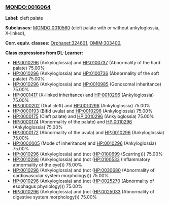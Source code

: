 
### [MONDO:0016064](http://purl.obolibrary.org/obo/MONDO_0016064)
**Label:** cleft palate

**Subclasses:** [MONDO:0010560](http://purl.obolibrary.org/obo/MONDO_0010560) (cleft palate with or without ankyloglossia, X-linked), 

**Corr. equiv. classes:** [Orphanet:324601](http://www.orpha.net/ORDO/Orphanet_324601), [OMIM:303400](http://purl.obolibrary.org/obo/OMIM_303400), 

**Class expressions from DL-Learner:**

- [HP:0010296](http://purl.obolibrary.org/obo/HP_0010296) (Ankyloglossia) and [HP:0100737](http://purl.obolibrary.org/obo/HP_0100737) (Abnormality of the hard palate) 75.00%
- [HP:0010296](http://purl.obolibrary.org/obo/HP_0010296) (Ankyloglossia) and [HP:0100736](http://purl.obolibrary.org/obo/HP_0100736) (Abnormality of the soft palate) 75.00%
- [HP:0010296](http://purl.obolibrary.org/obo/HP_0010296) (Ankyloglossia) and [HP:0010985](http://purl.obolibrary.org/obo/HP_0010985) (Gonosomal inheritance) 75.00%
- [HP:0001417](http://purl.obolibrary.org/obo/HP_0001417) (X-linked inheritance) and [HP:0010296](http://purl.obolibrary.org/obo/HP_0010296) (Ankyloglossia) 75.00%
- [HP:0000202](http://purl.obolibrary.org/obo/HP_0000202) (Oral cleft) and [HP:0010296](http://purl.obolibrary.org/obo/HP_0010296) (Ankyloglossia) 75.00%
- [HP:0000193](http://purl.obolibrary.org/obo/HP_0000193) (Bifid uvula) and [HP:0010296](http://purl.obolibrary.org/obo/HP_0010296) (Ankyloglossia) 75.00%
- [HP:0000175](http://purl.obolibrary.org/obo/HP_0000175) (Cleft palate) and [HP:0010296](http://purl.obolibrary.org/obo/HP_0010296) (Ankyloglossia) 75.00%
- [HP:0000174](http://purl.obolibrary.org/obo/HP_0000174) (Abnormality of the palate) and [HP:0010296](http://purl.obolibrary.org/obo/HP_0010296) (Ankyloglossia) 75.00%
- [HP:0000172](http://purl.obolibrary.org/obo/HP_0000172) (Abnormality of the uvula) and [HP:0010296](http://purl.obolibrary.org/obo/HP_0010296) (Ankyloglossia) 75.00%
- [HP:0000005](http://purl.obolibrary.org/obo/HP_0000005) (Mode of inheritance) and [HP:0010296](http://purl.obolibrary.org/obo/HP_0010296) (Ankyloglossia) 75.00%
- [HP:0010296](http://purl.obolibrary.org/obo/HP_0010296) (Ankyloglossia) and (not ([HP:0100699](http://purl.obolibrary.org/obo/HP_0100699) (Scarring))) 75.00%
- [HP:0010296](http://purl.obolibrary.org/obo/HP_0010296) (Ankyloglossia) and (not ([HP:0100533](http://purl.obolibrary.org/obo/HP_0100533) (Inflammatory abnormality of the eye))) 75.00%
- [HP:0010296](http://purl.obolibrary.org/obo/HP_0010296) (Ankyloglossia) and (not ([HP:0030680](http://purl.obolibrary.org/obo/HP_0030680) (Abnormality of cardiovascular system morphology))) 75.00%
- [HP:0010296](http://purl.obolibrary.org/obo/HP_0010296) (Ankyloglossia) and (not ([HP:0025270](http://purl.obolibrary.org/obo/HP_0025270) (Abnormality of esophagus physiology))) 75.00%
- [HP:0010296](http://purl.obolibrary.org/obo/HP_0010296) (Ankyloglossia) and (not ([HP:0025033](http://purl.obolibrary.org/obo/HP_0025033) (Abnormality of digestive system morphology))) 75.00%


